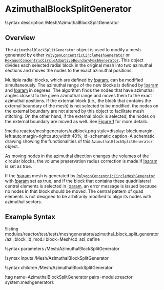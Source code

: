 # AzimuthalBlockSplitGenerator

!syntax description /Mesh/AzimuthalBlockSplitGenerator

## Overview

The `AzimuthalBlockSplitGenerator` object is used to modify a mesh generated by either [`PolygonConcentricCircleMeshGenerator`](/PolygonConcentricCircleMeshGenerator.md) or [`HexagonConcentricCircleAdaptiveBoundaryMeshGenerator`](/HexagonConcentricCircleAdaptiveBoundaryMeshGenerator.md). This object divides each selected radial block in the original mesh into two azimuthal sections and moves the nodes to the exact azimuthal positions.

Multiple radial blocks, which are defined by [!param](/Mesh/AzimuthalBlockSplitGenerator/old_blocks), can be modified simultaneously. The azimuthal range of the new blocks is defined by [!param](/Mesh/AzimuthalBlockSplitGenerator/start_angle) and [!param](/Mesh/AzimuthalBlockSplitGenerator/angle_range) in degrees. The algorithm finds the nodes that have azimuthal angles closest to the given azimuthal range and moves them to the exact azimuthal positions. If the external block (i.e., the block that contains the external boundary of the mesh) is not selected to be modified, the nodes on the external boundary are not altered by this object to facilitate mesh stitching. On the other hand, if the external block is selected, the nodes on the external boundary are moved as well. See [Figure 1](#schematic) for more details.

!media reactor/meshgenerators/aziblock.png
      style=display: block;margin-left:auto;margin-right:auto;width:40%;
      id=schematic
      caption=A schematic drawing showing the functionalities of this `AzimuthalBlockSplitGenerator` object.

As moving nodes in the azimuthal direction changes the volumes of the circular blocks, the volume preservation radius correction is made if [!param](/Mesh/AzimuthalBlockSplitGenerator/preserve_volumes) is set as true.

If the [!param](/Mesh/AzimuthalBlockSplitGenerator/input) mesh is generated by [`PolygonConcentricCircleMeshGenerator`](/PolygonConcentricCircleMeshGenerator.md) with [!param](/Mesh/PolygonConcentricCircleMeshGenerator/quad_center_elements) set as true, and if the block that contains these quadrilateral central elements is selected in [!param](/Mesh/AzimuthalBlockSplitGenerator/old_blocks), an error message is issued because no nodes in that block should be moved. The central pattern of quad elements is not designed to be arbitrarily modified to align its nodes with azimuthal sectors.

## Example Syntax

!listing modules/reactor/test/tests/meshgenerators/azimuthal_block_split_generator/azi_block_id_mod.i block=Mesh/cd_azi_define

!syntax parameters /Mesh/AzimuthalBlockSplitGenerator

!syntax inputs /Mesh/AzimuthalBlockSplitGenerator

!syntax children /Mesh/AzimuthalBlockSplitGenerator

!tag name=AzimuthalBlockSplitGenerator pairs=module:reactor system:meshgenerators
